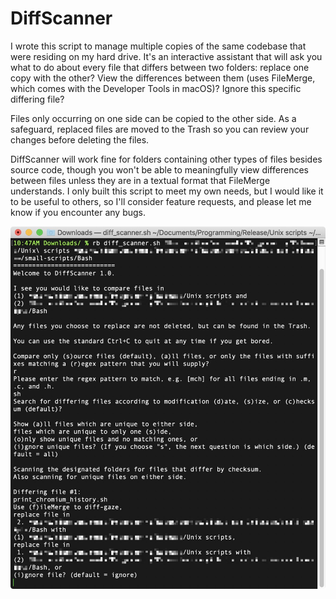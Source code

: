 # DiffScanner
I wrote this script to manage multiple copies of the same codebase that were residing on my hard drive. It's an interactive assistant that will ask you what to do about every file that differs between two folders: replace one copy with the other? View the differences between them (uses FileMerge, which comes with the Developer Tools in macOS)? Ignore this specific differing file?

Files only occurring on one side can be copied to the other side. As a safeguard, replaced files are moved to the Trash so you can review your changes before deleting the files.

DiffScanner will work fine for folders containing other types of files besides source code, though you won't be able to meaningfully view differences between files unless they are in a textual format that FileMerge understands. I only built this script to meet my own needs, but I would like it to be useful to others, so I'll consider feature requests, and please let me know if you encounter any bugs.

![Preview](https://github.com/Iritscen/diff-scanner/blob/master/preview.png)